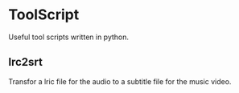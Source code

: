 # ToolScript
Useful tool scripts written  in python.
## lrc2srt
Transfor a lric file for the audio to a subtitle file for the  music video.
